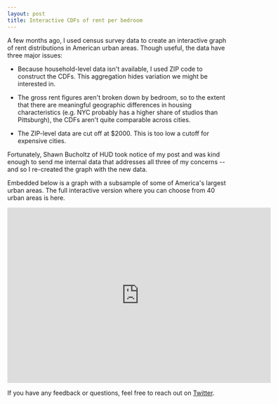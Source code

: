 ```yaml
---
layout: post
title: Interactive CDFs of rent per bedroom 
---
```


A few months ago, I used census survey data to create an interactive
graph of rent distributions in American urban areas. Though useful, the
data have three major issues:

* Because household-level data isn't available, I used ZIP code to
construct the CDFs. This aggregation hides variation we might be
interested in. 

* The gross rent figures aren't broken down by bedroom,
so to the extent that there are meaningful geographic differences in
housing characteristics (e.g. NYC probably has a higher share of studios than Pittsburgh),
the CDFs aren't quite comparable across cities. 

* The ZIP-level data are cut off at $2000. This is too low a cutoff for expensive cities.

Fortunately, Shawn Bucholtz of HUD took notice of my post and was kind enough to send me internal data that addresses all three of my concerns -- and so I re-created the graph with the new data. 

Embedded below is a graph with a subsample of some of America's largest urban areas. The full interactive version where you can choose from 40 urban areas is here. 

<iframe src="https://cdn.rawgit.com/johnricco/f11250fdb29725b4191f/raw/c521156f95f9d375645a2883eba354f88c5accfd/cdf.html" width="600" height="400" frameBorder="0"></iframe>

If you have any feedback or questions, feel free to reach out on [Twitter](https://twitter.com/riccoja).